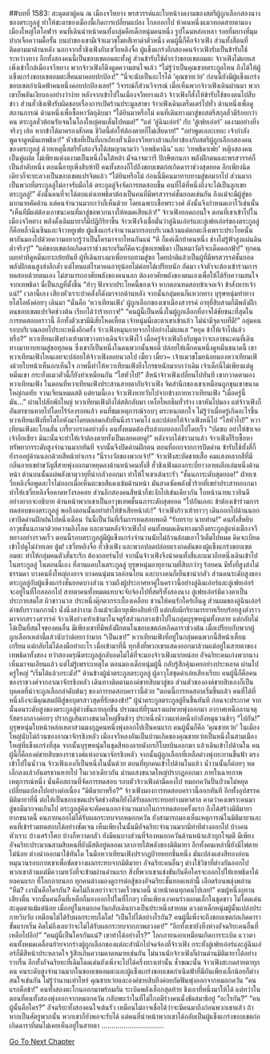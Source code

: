 ##บทที่ 1583: สะดุดตาผู้คน
ณ เมืองจวีหยาง
พรสวรรค์และใบหน้างดงามของสตรีผู้ถูกเลือกสองนางของตระกูลลู่ ทำให้ชะตาของเมืองนี้เกิดการเปลี่ยนแปลง
ไกลออกไป ห้าคนหนึ่งแมวทอดสายตามองเมืองใหญ่โตโอฬาร คนที่เดินนำหน้าคนทั้งกลุ่มคือเด็กหนุ่มคนหนึ่ง รูปโฉมหล่อเหลา รอยยิ้มบางที่มุมปากเจือความดื้อรั้น บนบ่าของเขามีเจ้าแมวขโมยสีเทาดำตัวหนึ่ง
คนผู้นี้ก็คือจ้าวเฟิง
ส่วนทั้งสี่ตนที่ติดตามมาด้านหลัง นอกจากฮั่วชิงเฟิงกับเซวี่ยหลิงจื่อ ผู้แข็งแกร่งอีกสองคนจ้าวเฟิงรับเป็นข้ารับใช้ระหว่างทาง อีกทั้งสองคนนี้เป็นขอบเขตอมตะทั้งคู่
ส่วนข้ารับใช้ต่ำกว่าขอบเขตอมตะ จ้าวเฟิงไม่แยแส
เพิ่งเข้าใกล้เมืองจวีหยาง พวกจ้าวเฟิงก็ดึงดูดความสนใจแล้ว
“ไม่รู้ว่าเป็นคุณชายตระกูลไหน ถึงได้ให้ผู้แข็งแกร่งขอบเขตอมตะสี่คนมาคอยปกป้อง!”
“นี่จะนับเป็นอะไรได้ ‘คุณชายเว่ย’ ก่อนนี้ยังมีผู้แข็งแกร่งขอบเขตกำเนิดฟ้าคนหนึ่งคอยปกป้องเลย!”
วิจารณ์ก็ส่วนวิจารณ์ เมื่อเห็นพวกจ้าวเฟิงเดินผ่านมา พวกเขาก็พลันเงียบลงอย่างว่าง่าย
หลังจากเข้าไปในเมืองจวีหยางแล้ว จ้าวเฟิงก็สั่งให้ข้ารับใช้ของตนไปสืบข่าว ส่วนฮั่วชิงเฟิงรับผิดชอบเรื่องการเปิดร้านประมูลสาขา
จ้าวเฟิงเดินเตร็ดเตร่ไปทั่ว ด้านหนึ่งเพื่อดูสถานการณ์ ด้านหนึ่งเพื่อซื้อหาวัตถุดิบมา
“ได้ยินมาหรือไม่ คนที่เดินทางมาสู่ขอสตรีสกุลลั่วมีร้อยกว่าคน ตระกูลลั่วต้อนรับจนในโถงใหญ่คนเต็มไปหมด!”
“แต่ ‘ลู่ฉินเอ๋อร์’ กับ ‘ลู่เฟยเอ๋อร์’ งดงามอย่างยิ่งจริงๆ เฮ้อ หากข้าได้มาครองสักคน ชีวิตนี้ต่อให้ต้องตายก็ไม่เสียดาย!”
“อย่าพูดเลอะเทอะ เจ้ากำลังพูดจาดูหมิ่นเทพธิดา!”
หัวข้อที่เป็นที่ถกเถียงทั่วเมืองจวีหยางล้วนเกี่ยวข้องกับสตรีผู้ถูกเลือกสองคนของตระกูลลู่ ด้วยเหตุนี้สตรีทั้งสองจึงได้สมญานามว่า ‘เทพธิดาฉิน’ และ ‘เทพธิดาเฟย’
หญิงสองคนเป็นคู่แฝด ไม่เพียงแต่งดงามเป็นหนึ่งในใต้หล้า มัจฉาจมวารี ปักษีตกนภา พลังฝึกตนและพรสวรรค์ก็เป็นลำดับหนึ่ง ตอนนี้อายุเพิ่งสิบห้าปี คนทั้งสองก็ไปถึงขอบเขตก่อเกิดดาราช่วงสุดยอด อีกเพียงนิดเดียวก็จะทะลวงเป็นขอบเขตแปรจิตแล้ว
“ได้ยินหรือไม่ ก่อนนี้มีคนมาทาบทามสู่ขอมากไป ส่วนมากเป็นพวกที่ตระกูลลู่ไม่อาจรับมือได้ ตระกูลลู่จึงจัดการทดสอบขึ้น คนที่ได้ที่หนึ่งถึงจะได้เป็นลูกเขยตระกูลลู่!”
ดังนั้นคนที่จะได้ตบแต่งเทพธิดาต้องเป็นคนที่มีพรสวรรค์ชั้นยอดเช่นกัน
ถึงแม้จะมีผู้สู่ขอมากมายคัดค้าน แต่คนจำนวนมากกว่าก็เห็นด้วย โดยเฉพาะเชื้อพระวงศ์ ดังนั้นจึงกำหนดเอาไว้เช่นนั้น
“เห็นทีมีแต่ต้องเอาชนะคนที่มาสู่ขอพวกนางให้หมดเสียแล้ว!”
จ้าวเฟิงทอดถอนใจ
ตอนที่เขาเข้าไปในเมืองจวีหยาง พลังดั้งเดิมมายาก็มีปฏิกิริยาขึ้น จ้าวเฟิงจึงเชื่อมั่นว่าลู่ฉินเอ๋อร์และลู่เฟยเอ๋อร์ของตระกูลลู่ก็คือหลิ่วฉินซินและจ้าวหยูเฟย
ผู้แข็งแกร่งจำนวนมากรอบบริเวณล้วนแต่ตกตะลึงเพราะประโยคนั้น พากันมองไปด้วยความอยากรู้ว่าเป็นใครมาจากไหนกันแน่
“หึ ก็แค่เด็กบ้าคนหนึ่ง ช่างไม่รู้ฟ้าสูงแผ่นดินต่ำจริงๆ!”
“แค่ขอบเขตก่อเกิดดาราช่วงแรกเริ่มก็คิดจะสู่ขอเทพธิดา เป็นหมาวัดริจะเด็ดดอกฟ้า!”
ทุกคนเผยท่าทีดูหมิ่นเยาะเย้ยทันที
ผู้ที่เดินทางมาเพื่อทาบทามสู่ขอ โดยปกติแล้วเป็นผู้ที่มีพรสวรรค์ชั้นยอด พลังฝึกตนสูงส่งลึกล้ำ แต่ไหนแต่ไรมาคนอายุน้อยไม่ค่อยได้เปรียบนัก
ถัดมา เจ้าตัวจะต้องเข้าร่วมการทดสอบด้วยตนเอง ไม่สามารถอาศัยพลังของคนนอก ต้องอาศัยพลังของตนเองเพื่อให้ได้รับความสนใจจากเทพธิดา นี่เป็นกฎที่ตั้งขึ้น
“ฮ่าๆ ฟังจากประโยคนี้ของเจ้า หากตอนทดสอบข้าเจอเจ้า ข้าสังหารเจ้าแน่!”
เวลานี้เอง เสียงหัวเราะบ้าคลั่งก็ดังมาจากด้านหลัง
จากนั้นกลุ่มคนก็แหวกทาง บุรุษหนุ่มท่าทางยโสโอหังค่อยๆ เดินมา
“นั่นคือ ‘หวาเทียนเฟิง’ ผู้ถูกเลือกของเขาเมืองสวรรค์ อายุยี่สิบสามก็มีพลังฝึกตนขอบเขตแปรจิตช่วงต้น เรียกได้ว่าร้ายกาจ!”
“คนผู้นี้เป็นหนึ่งในผู้ถูกเลือกที่อาจได้ชัยชนะที่สุดในการทดสอบคราวนี้ อีกทั้งตัวเขามีนิสัยโหดเหี้ยม เจ้าหนุ่มนี่เตะตาเขาเข้าแล้ว ไม่น่ามีจุดจบที่ดี!”
กลุ่มคนรอบบริเวณถอยไประยะหนึ่งอีกครั้ง
จ้าวเฟิงหมุนกายจากไปอย่างไม่แยแส
“หยุด ข้าให้เจ้าไปแล้วหรือ?”
หวาเทียนเฟิงย่างเท้ามาขวางทางเดินจ้าวเฟิงไว้
เมื่อครู่จ้าวเฟิงถึงกับพูดว่าจะเอาชนะคนที่เดินทางมาทาบทามสู่ขอทุกคน ซึ่งเขาก็เป็นหนึ่งในคนพวกนั้นพอดี
ปล่อยให้เด็กคนหนึ่งดูหมิ่นขนาดนี้ เขาหวาเทียนเฟิงไหนเลยจะปล่อยให้จ้าวเฟิงลอยนวลไป
เมี้ยว เมี้ยว~
เจ้าแมวขโมยน้อยมองหวาเทียนเฟิงด้วยใบหน้าเห็นอกเห็นใจ
ภาพนี้ทำให้หวาเทียนเฟิงยิ่งโกรธหนักมากกว่าเดิม เจ้าเด็กนี่ไม่เพียงแต่ดูหมิ่นเขา กระทั่งแมวตัวนี้ก็ยังทำเหมือนกัน
“ไสหัวไป!”
สีหน้าจ้าวเฟิงเปลี่ยนไปทันที เขากวาดตามองหวาเทียนเฟิง
ในตอนที่หวาเทียนเฟิงประสานสายตากับจ้าวเฟิง จิตสำนึกของเขาเหมือนถูกขุนเขาขนาดใหญ่กดทับ จวนเจียนหมดสติ
แต่ยามนี้เอง จ้าวเฟิงหายวับไปจากข้างกายหวาเทียนเฟิง
“เมื่อครู่นี้มัน…”
ผ่านไปสักพักใหญ่ หวาเทียนเฟิงถึงได้สติกลับมา เหงื่อไหลซึมทั่วร่าง
เขาหันไปมอง แต่จ้าวเฟิงก็อันตรธานหายไปโดยไร้ร่องรอยแล้ว
คนที่ชมเหตุการณ์รอบๆ ตระหนกตกใจ ไม่รู้ว่าเมื่อครู่เกิดอะไรขึ้น หวาเทียนเฟิงที่ยโสโอหังมาโดยตลอดกลับยืนนิ่งราวคนโง่ และปล่อยให้จ้าวเฟิงหนีไป
“ไสหัวไป!”
หวาเทียนเฟิงตะโกนลั่น เกรี้ยวกราดอย่างยิ่ง คนทั้งหมดต้องรีบล่าถอยออกไปโดยเร็ว “บัดซบ อย่าให้ข้าเจอเจ้าอีกเชียว มิฉะนั้นจะทำให้เจ้าต้องตายทั้งเป็นเลยคอยดู!”
หลังจากได้ข่าวมาแล้ว จ้าวเฟิงก็รีบซื้อหาทรัพยากรระดับสูงจำนวนมากทันที จากนั้นจึงปิดด่านฝึกตน
ตอนที่ออกจากการปิดด่าน ข้ารับใช้ทั้งสี่ก็ยังรออยู่ด้านนอกด้วยสีหน้ายำเกรง
“นี่รางวัลของพวกเจ้า!”
จ้าวเฟิงสะบัดชายเสื้อ คมแสงหลากสีที่มีกลิ่นอายเขย่าขวัญสี่สายพุ่งออกมาหยุดลงด้านหน้าคนทั้งสี่
ฮั่วชิงเฟิงมองกระบี่ยาวลายผลึกเล่มหนึ่งด้านหน้า ด้านบนนั้นแผ่พลังธาตุวายุที่น่ากลัวออกมา ทำให้ใจเขาเต้นระรัว
“ชั้นนภาระดับสุดยอด!”
ฝ่ายเซวี่ยหลิงจื่อพูดอะไรไม่ออกเมื่อเห็นตะขอสีแดงเข้มด้านหน้า มันสาดซัดพลังชั่วร้ายที่เขย่าประสาทออกมา ทำให้เซวี่ยหลิงจื่อคาดหวังรอคอย
ส่วนอีกสองคนสีหน้าก็ชะงักไปเช่นเดียวกัน ใบหน้าฉายแววยินดีอย่างยากจะอธิบาย ด้านหน้าพวกเขาเป็นอาวุธเทพชั้นนภาระดับสุดยอด
“ไปกันเถอะ ข้าต้องเข้าร่วมการทดสอบของตระกูลลู่ พอถึงตอนนั้นอย่าทำให้ข้าเสียหน้าล่ะ!”
จ้าวเฟิงก้าวเท้ายาวๆ เดินออกไปด้านนอก
เขาปิดด่านฝึกฝนไปหนึ่งเดือน วันนี้เป็นวันที่เริ่มการทดสอบพอดี
“รับทราบ นายท่าน!”
คนทั้งสี่หยิบอาวุธชั้นนภามาด้วยความลิงโลด และตามหลังจ้าวเฟิงไป
คนทั้งหมดเดินทางมาถึงตระกูลลู่แห่งเมืองจวีหยางอย่างรวดเร็ว
ตอนนี้รอบตระกูลลู่มีผู้แข็งแกร่งจำนวนนับไม่ถ้วนล้อมเอาไว้เต็มไปหมด คิดจะเบียดเข้าไปดูไม่ง่ายเลย
ตู้ม!
เซวี่ยหลิงจื่อ ฮั่วชิงเฟิง และพวกปลดปล่อยแรงกดดันของผู้แข็งแกร่งขอบเขตอมตะ ทำให้กลุ่มคนตัวสั่นระริก ต้องถอยร่นไป
จากนั้นจ้าวเฟิงจึงนำคนทั้งสี่และแมวอีกหนึ่งเดินเข้าไปในตระกูลลู่
ในตอนนี้เอง ที่ลานแคบในตระกูลลู่ บุรุษหนุ่มอายุอานามยี่สิบกว่าๆ ร้อยคน มีทั้งที่สูงส่งไม่ธรรมดา บางคนยิ่งใหญ่องอาจ บางคนนุ่มนวลอ่อนโยน และบางคนก็เย็นชาน่ากลัว
ส่วนคนระดับสูงของตระกูลลู่กับผู้แข็งแกร่งชั้นยอดบางส่วน รวมถึงผู้ประกาศหาคู่ในคราวนี้อย่างลู่ฉินเอ๋อร์และลู่เฟยเอ๋อร์ จะอยู่ในที่ไกลออกไป
สายตาคนทั้งหมดแทบจะจับจ้องไปที่สตรีทั้งสองนาง
ลู่เฟยเอ๋อร์มีดวงตาเป็นประกายสดใส ผิวขาวนวล ประหนึ่งตุ๊กตากระเบื้องเคลือบ ชวนให้คนรักใคร่เอ็นดู ส่วนผมของลู่ฉินเอ๋อร์ดำขลับราวนกกาน้ำ นั่งนิ่งสง่างาม ถึงแม้จะมีอายุเพียงสิบห้าปี แต่กลับมีกริยามารยาทเรียบร้อยสูงส่งราวมาจากสรวงสวรรค์
จ้าวเฟิงย่างเท้าเข้ามาในจตุรัสส่วนกลางเข้าไปในกลุ่มบุรุษหนุ่มทั้งหลาย แต่กลับไม่ได้เป็นที่สนใจของคนอื่น มีเพียงเขาที่มีพลังฝึกตนในขอบเขตก่อเกิดดาราช่วงต้น เมื่อเปรียบกับพวกผู้ถูกเลือกเหล่านี้แล้วนับว่าด้อยกว่ามาก
“เป็นเขา!”
หวาเทียนเฟิงที่อยู่ในกลุ่มคนพวกนี้สีหน้าเหี้ยมเกรียม แต่กลับไม่ได้ลงมือทำอะไร
เมื่อเข้ามาที่นี่ ทุกสิ่งที่พวกเขาแสดงออกมาล้วนแต่อยู่ในสายตาของเทพธิดาทั้งสอง
ทว่าสองดรุณีตระกูลลู่กลับอดไม่ได้ที่จะมองจ้าวเฟิงมากหน่อย
อัจฉริยะคนเก่งพวกนางเห็นมาจนเอียนแล้ว แต่ไม่รู้เพราะเหตุใด ตอนมองเด็กหนุ่มผู้นี้ กลับรู้สึกคุ้นเคยอย่างประหลาด
ผ่านไปครู่ใหญ่
“เริ่มได้แล้วกระมัง!”
ด้านข้างผู้นำตระกูลตระกูลลู่ ผู้อาวุโสชุดดำเอ่ยเสียงเรียบ
คนผู้นี้ก็คือคนของราชวงศ์จากอาณาจักรชิงหลัว เดินทางติดตามองค์ชายสิบมาสู่ขอ ส่วนตัวขององค์ชายสิบเองก็เป็นบุคคลที่น่าจะถูกเลือกลำดับต้นๆ ของการทดสอบคราวนี้ด้วย
“ตอนนี้การทดสอบเริ่มขึ้นแล้ว คนที่ได้ที่หนึ่งถึงจะมีคุณสมบัติสู่ขอบุตรสาวสุดที่รักของข้า!”
ผู้นำตระกูลตระกูลลู่ยืนขึ้นทันที ก่อนจะประกาศ
จากนั้นคนระดับสูงของตระกูลลู่ต่างชันกายลุกขึ้น ปราณแท้ที่รุนแรงแผ่พวยพุ่งออกมา
อากาศเหนือลานจตุรัสตรงกลางค่อยๆ ปรากฏเส้นทางขนาดใหญ่ขึ้นช้าๆ ประหนึ่งน้ำวนแห่งหนึ่งกำลังหมุนวนช้าๆ
“ไปกัน!”
บุรุษหนุ่มใบหน้าหล่อเหลาสวมมงกุฎคนหนึ่งพุ่งออกไปเป็นคนแรก คนผู้นั้นก็คือ ‘คุณชายเว่ย’
ในเมืองใหญ่นับไม่ถ้วนของอาณาจักรชิงหลัว เมืองจวีหลงอันเป็นบ้านเกิดของคุณชายเว่ยเป็นหนึ่งในสามเมืองใหญ่ที่แข็งแกร่งที่สุด
จากนั้นบุรุษหนุ่มในชุดสีทองลายมังกรก็โบยบินออกมา แล้วเดินเข้าไปด้านใน คนผู้นี้ก็คือองค์ชายสิบของราชวงศ์แห่งอาณาจักรชิงหลัว
จากนั้นผู้ถูกเลือกที่เหลือต่างพุ่งทะยานขึ้นฟ้า ตรงเข้าไปในน้ำวน จ้าวเฟิงเองก็เป็นหนึ่งในนั้นด้วย
ตอนที่ทุกคนเข้าไปด้านในแล้ว น้ำวนนั้นก็ค่อยๆ หดเล็กลงแล้วอันตรธานหายไป
ในเวลาเดียวกัน ม่านแสงขนาดใหญ่ปรากฏออกมา ภายในฉายภาพเหตุการณ์หนึ่ง นั่นคือสถานที่จัดการทดสอบ
รอบตัวจ้าวเฟิงดำมืดลงไป หมอกควันปั่นป่วนไม่หยุด เปลี่ยนแปลงไปอย่างต่อเนื่อง
“มิติมายาหรือ?”
จ้าวเฟิงมองการทดสอบคราวนี้ออกทันที
อีกทั้งอุปสรรคมิติมายาที่นี่ ต่อให้เป็นขอบเขตแปรจิตช่วงต้นก็ยังได้รับผลกระทบอย่างมหาศาล
คาดว่าคงเพราะคนมาสู่ขอมีมากจนเกินไป ตระกูลลู่คิดจะคัดคนออกจำนวนมากในการทดสอบครั้งแรก ถึงได้สร้างมิติมายายากขนาดนี้
คนภายนอกไม่ได้รับผลกระทบจากหมอกควัน ยังสามารถมองเห็นเหตุการณ์ในมิติมายาและคนที่เข้าร่วมทดสอบได้อย่างชัดเจน
เห็นเพียงในนั้นมีอัจฉริยะจำนวนมากมีท่าทีต่างออกไป บ้างคนหัวเราะ บ้างเศร้าโศก บ้างก็หวาดกลัว ยังมีคนบางส่วนที่จ้องหมอกควันด้านหน้าแล้วบุกโจมตี
มีเพียงอัจฉริยะประมาณสามสิบคนที่ยังมีสติอยู่ตลอดเวลาภายใต้พลังของมิติมายา อีกทั้งคนเหล่านี้ยังมีไพ่ตายไม่น้อย ต่างนำออกมาใช้ทันใด
ในมือหวาเทียนเฟิงปรากฏป้ายหยกชิ้นหนึ่ง มันเปล่งแสงสีทองอ่อน หมุนวนรอบกายเขาเพื่อขัดขวางผลกระทบจากมิติมายา
อัจฉริยะคนอื่นๆ ต่างใช้วิชาที่ต่างกันออกไป
พวกเขาล้วนแต่มีความหวังที่จะข้ามผ่านด่านแรก สิ่งที่พวกเขาแข่งขันกันคือใครจะออกไปให้เทพธิดาได้ยลคนแรก
ที่โลกภายนอก ทุกคนต่างมองดูการต่อสู้ของอัจฉริยะชั้นยอดเหล่านี้ เลือดร้อนพลุ่งพล่าน
“หืม? เงานั่นคือใครกัน? คิดไม่ถึงเลยว่าจะรวดเร็วขนาดนี้ นำหน้าคนทุกคนไปเลย!”
คนผู้หนึ่งอุทานเสียงตื่น
จากนั้นคนอื่นที่เหลือก็มองออกไปในที่ไกลๆ
เห็นเพียงเงาคนร่างผอมเล็กในชุดขาว ไม่โดดเด่นสะดุดตาแม้แต่น้อย เมื่ออยู่ในหมอกควันกลับเดินทางเป็นประหนึ่งสายลม ดวงตาเด็กหนุ่มผู้นั้นเปล่งประกายวิบวับ เหมือนไม่ได้รับผลกระทบใดใด!
“เป็นไปได้อย่างไรกัน? คนผู้นี้เพิ่งจะถึงขอบเขตก่อเกิดดาราขั้นแรกเริ่ม คิดไม่ถึงเลยว่าจะไม่ได้รับผลกระทบจากภาพลวงตา!”
“อีกทั้งเขายังทิ้งห่างอัจฉริยะคนอื่นที่เหลือไปอีก!”
“คนผู้นี้เป็นใครกันแน่? เขาทำได้อย่างไร?”
โลกภายนอกเหมือนเกิดการระเบิด แววตาคนทั้งหมดเคลื่อนย้ายจากร่างผู้ถูกเลือกของแต่ละสำนักไปจดจ้องที่จ้าวเฟิง
กระทั่งลู่เฟยเอ๋อร์และลู่ฉินเอ๋อร์ก็มีสีหน้าประหลาดใจ รู้สึกเกินความคาดหมายเช่นกัน
ไม่นานนักจ้าวเฟิงก็ผ่านด่านมิติมายาได้อย่างราบรื่น อีกทั้งอัจฉริยยะที่เดิมโดดเด่นยังเพิ่งจะไปได้ครึ่งทางเท่านั้น
ชั่วขณะนั้น จ้าวเฟิงสะกดสายตาทุกคน คนระดับสูงจำนวนมากในขอบเขตอมตะและผู้แข็งแกร่งขอบเขตกำเนิดฟ้าที่มีกันเพียงเล็กน้อยก็ต่างสนใจเช่นกัน
ไม่รู้ว่านานเท่าไหร่ คุณชายเว่ยและองค์ชายสิบถึงค่อยกัดฟันพุ่งออกจากหมอกควัน
“คนแรกคือข้า!”
คนทั้งสองตะโกนออกมาพร้อมกัน ระเบิดพลังเฮือกสุดท้าย ชิงเอาที่หนึ่งมาให้ได้
แต่ทว่าในตอนที่คนทั้งสองพุ่งออกจากหมอกควัน กลับพบว่าในที่ไม่ไกลมีร่างคนนั่งขัดสมาธิอยู่
“อะไรกัน?”
“คนผู้นั้นคือใคร?”
อัจฉริยะทั้งสองคนใจเต้นรัว เหมือนไม่อาจเชื่อได้ว่าจะมีคนมาถึงก่อนพวกเขาแล้ว
ถ้าหากเป็นศัตรูพวกนั้น พวกเขาก็ยังพอจะรับได้ แต่คนที่นำหน้าพวกเขาได้กลับเป็นผู้แข็งแกร่งขอบเขตก่อเกิดดาราที่ตนไม่เคยเห็นอยู่ในสายตา
...............................


[Go To Next Chapter]( ./440.md)
